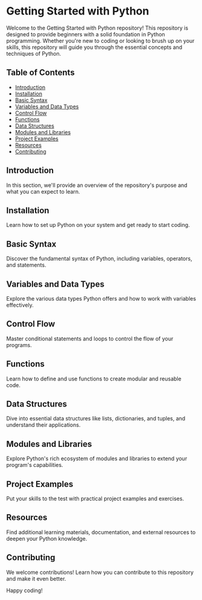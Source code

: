 # Getting Started with Python

Welcome to the Getting Started with Python repository! This repository is designed to provide beginners with a solid foundation in Python programming. Whether you're new to coding or looking to brush up on your skills, this repository will guide you through the essential concepts and techniques of Python.

## Table of Contents
- [Introduction](#introduction)
- [Installation](#installation)
- [Basic Syntax](#basic-syntax)
- [Variables and Data Types](#variables-and-data-types)
- [Control Flow](#control-flow)
- [Functions](#functions)
- [Data Structures](#data-structures)
- [Modules and Libraries](#modules-and-libraries)
- [Project Examples](#project-examples)
- [Resources](#resources)
- [Contributing](#contributing)

## Introduction
In this section, we'll provide an overview of the repository's purpose and what you can expect to learn.

## Installation
Learn how to set up Python on your system and get ready to start coding.

## Basic Syntax
Discover the fundamental syntax of Python, including variables, operators, and statements.

## Variables and Data Types
Explore the various data types Python offers and how to work with variables effectively.

## Control Flow
Master conditional statements and loops to control the flow of your programs.

## Functions
Learn how to define and use functions to create modular and reusable code.

## Data Structures
Dive into essential data structures like lists, dictionaries, and tuples, and understand their applications.

## Modules and Libraries
Explore Python's rich ecosystem of modules and libraries to extend your program's capabilities.

## Project Examples
Put your skills to the test with practical project examples and exercises.

## Resources
Find additional learning materials, documentation, and external resources to deepen your Python knowledge.

## Contributing
We welcome contributions! Learn how you can contribute to this repository and make it even better.

Happy coding!
